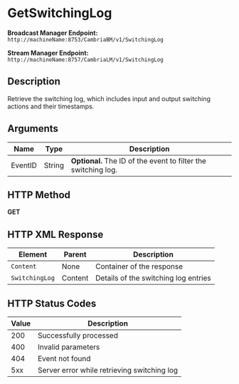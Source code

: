 # GetSwitchingLog

**Broadcast Manager Endpoint:**  
`http://machineName:8753/CambriaBM/v1/SwitchingLog`

**Stream Manager Endpoint:**  
`http://machineName:8757/CambriaLM/v1/SwitchingLog`

## Description
Retrieve the switching log, which includes input and output switching actions and their timestamps.

## Arguments

| Name    | Type   | Description                                   |
|---------|--------|-----------------------------------------------|
| EventID | String | **Optional.** The ID of the event to filter the switching log. |

## HTTP Method
**GET**

## HTTP XML Response

| Element         | Parent   | Description                                    |
|-----------------|----------|------------------------------------------------|
| `Content`       | None     | Container of the response                     |
| `SwitchingLog`  | Content  | Details of the switching log entries          |

## HTTP Status Codes

| Value | Description                                            |
|-------|--------------------------------------------------------|
| 200   | Successfully processed                                 |
| 400   | Invalid parameters                                     |
| 404   | Event not found                                        |
| 5xx   | Server error while retrieving switching log            |
